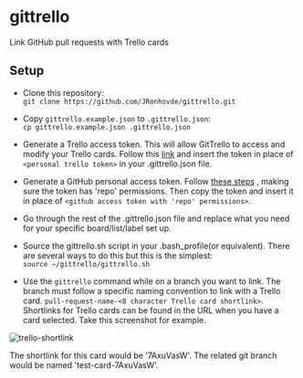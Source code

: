 # gittrello
Link GitHub pull requests with Trello cards

## Setup    
- Clone this repository:    
`git clone https://github.com/JRonhovde/gittrello.git`    

- Copy `gittrello.example.json` to `.gittrello.json`:    
`cp gittrello.example.json .gittrello.json`    

- Generate a Trello access token. This will allow GitTrello to access and modify your Trello cards. 
Follow this [link](https://trello.com/1/authorize?key=0d8f099586bb1ba35aeb524fd4bd0032&scope=read%2Cwrite&name=GitTrello&expiration=never&response_type=token)
 and insert the token in place of `<personal trello token>` in your .gittrello.json file.    
 
- Generate a GitHub personal access token. Follow [these steps](https://help.github.com/articles/creating-an-access-token-for-command-line-use/)
, making sure the token has 'repo' permissions. Then copy the token and insert it in place of 
`<github access token with 'repo' permissions>`.    

- Go through the rest of the .gittrello.json file and replace what you need for your specific board/list/label set up.

- Source the gittrello.sh script in your .bash_profile(or equivalent). There are several ways to do this but this is the simplest:    
`source ~/gittrello/gittrello.sh`

- Use the `gittrello` command while on a branch you want to link. The branch must follow a specific naming convention
to link with a Trello card. `pull-request-name-<8 character Trello card shortlink>`. Shortlinks for Trello cards can be found
 in the URL when you have a card selected. Take this screenshot for example.    
 
![trello-shortlink](https://cloud.githubusercontent.com/assets/7527424/11251852/c6ecb452-8df8-11e5-98ad-19f47b5829fa.png)

  The shortlink for this card would be '7AxuVasW'. The related git branch would be named 'test-card-7AxuVasW'.
